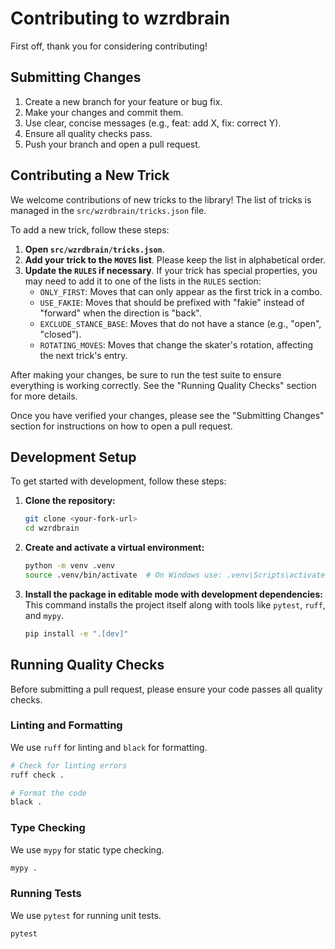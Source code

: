 # Contributing to wzrdbrain

First off, thank you for considering contributing!

## Submitting Changes

1.  Create a new branch for your feature or bug fix.
2.  Make your changes and commit them.
3.  Use clear, concise messages (e.g., feat: add X, fix: correct Y).
4.  Ensure all quality checks pass.
5.  Push your branch and open a pull request.

## Contributing a New Trick

We welcome contributions of new tricks to the library! The list of tricks is managed in the `src/wzrdbrain/tricks.json` file.

To add a new trick, follow these steps:

1.  **Open `src/wzrdbrain/tricks.json`**.
2.  **Add your trick to the `MOVES` list**. Please keep the list in alphabetical order.
3.  **Update the `RULES` if necessary**. If your trick has special properties, you may need to add it to one of the lists in the `RULES` section:
    *   `ONLY_FIRST`: Moves that can only appear as the first trick in a combo.
    *   `USE_FAKIE`: Moves that should be prefixed with "fakie" instead of "forward" when the direction is "back".
    *   `EXCLUDE_STANCE_BASE`: Moves that do not have a stance (e.g., "open", "closed").
    *   `ROTATING_MOVES`: Moves that change the skater's rotation, affecting the next trick's entry.

After making your changes, be sure to run the test suite to ensure everything is working correctly. See the "Running Quality Checks" section for more details.

Once you have verified your changes, please see the "Submitting Changes" section for instructions on how to open a pull request.

## Development Setup

To get started with development, follow these steps:

1.  **Clone the repository:**
    ```bash
    git clone <your-fork-url>
    cd wzrdbrain
    ```

2.  **Create and activate a virtual environment:**
    ```bash
    python -m venv .venv
    source .venv/bin/activate  # On Windows use: .venv\Scripts\activate
    ```

3.  **Install the package in editable mode with development dependencies:**
    This command installs the project itself along with tools like `pytest`, `ruff`, and `mypy`.
    ```bash
    pip install -e ".[dev]"
    ```

## Running Quality Checks

Before submitting a pull request, please ensure your code passes all quality checks.

### Linting and Formatting

We use `ruff` for linting and `black` for formatting.

```bash
# Check for linting errors
ruff check .

# Format the code
black .
```

### Type Checking

We use `mypy` for static type checking.

```bash
mypy .
```

### Running Tests

We use `pytest` for running unit tests.

```bash
pytest
```
